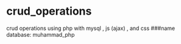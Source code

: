 # crud_operations
crud operations using php with mysql , js (ajax) , and css 
###name database: muhammad_php
